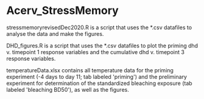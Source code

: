 # Acerv_StressMemory

stressmemoryrevisedDec2020.R is a script that uses the *.csv datafiles to analyse the data and make the figures.

DHD_figures.R is a script that uses the *.csv datafiles to plot the priming dhd v. timepoint 1 response variables and the cumulative dhd v. timepoint 3 response variables.

temperatureData.xlsx contains all temperature data for the priming experiment (-4 days to day 11; tab labeled 'priming') and the preliminary experiment for determination of the standardized bleaching exposure (tab labeled 'bleaching BD50'), as well as the figures.
